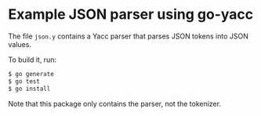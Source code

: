 # Example JSON parser using go-yacc

The file `json.y` contains a Yacc parser that parses JSON tokens into
JSON values.

To build it, run:

```sh
$ go generate
$ go test
$ go install
```

Note that this package only contains the parser, not the tokenizer.